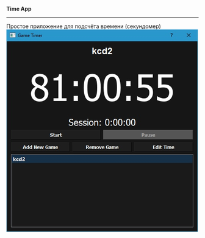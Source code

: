 **Time App**
___
Простое приложение для подсчёта времени (секундомер)
![enter image description here](https://github.com/gillenormand/TimerApp/blob/main/readme_files/img1.jpg)
